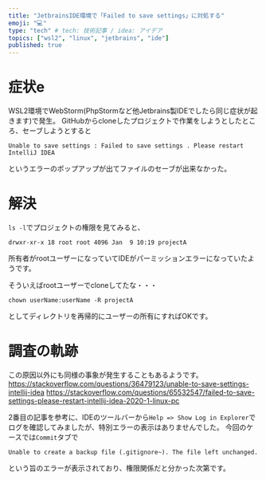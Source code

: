 ```yaml
---
title: "JetbrainsIDE環境で「Failed to save settings」に対処する"
emoji: "💻"
type: "tech" # tech: 技術記事 / idea: アイデア
topics: ["wsl2", "linux", "jetbrains", "ide"]
published: true
---
```

# 症状e
WSL2環境でWebStorm(PhpStormなど他Jetbrains製IDEでしたら同じ症状が起きます)で発生。
GitHubからcloneしたプロジェクトで作業をしようとしたところ、セーブしようとすると
```
Unable to save settings : Failed to save settings . Please restart IntelliJ IDEA
```
というエラーのポップアップが出てファイルのセーブが出来なかった。

# 解決
`ls -l`でプロジェクトの権限を見てみると、
```shell
drwxr-xr-x 18 root root 4096 Jan  9 10:19 projectA
```
所有者がrootユーザーになっていてIDEがパーミッションエラーになっていたようです。

そういえばrootユーザーでcloneしてたな・・・
```shell
chown userName:userName -R projectA
```
としてディレクトリを再帰的にユーザーの所有にすればOKです。

# 調査の軌跡
この原因以外にも同様の事象が発生することもあるようです。
https://stackoverflow.com/questions/36479123/unable-to-save-settings-intellij-idea
https://stackoverflow.com/questions/65532547/failed-to-save-settings-please-restart-intellij-idea-2020-1-linux-pc

2番目の記事を参考に、IDEのツールバーから`Help => Show Log in Explorer`でログを確認してみましたが、特別エラーの表示はありませんでした。
今回のケースでは`Commit`タブで
```
Unable to create a backup file (.gitignore~). The file left unchanged.
```
という旨のエラーが表示されており、権限関係だと分かった次第です。
